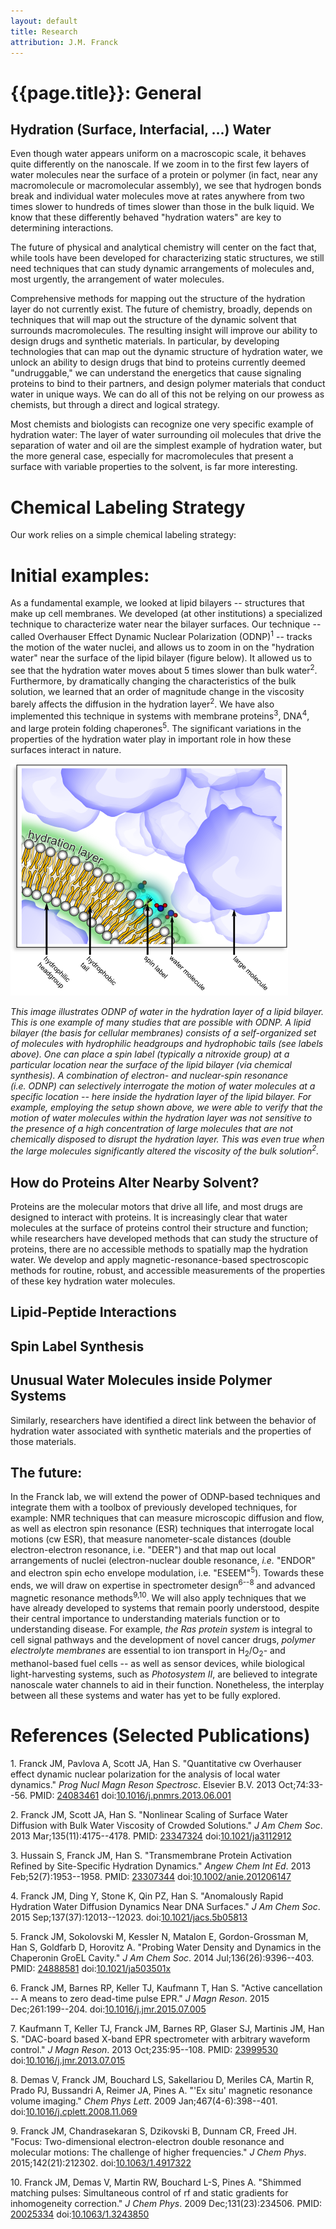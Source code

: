 ```yaml
---
layout: default
title: Research
attribution: J.M. Franck
---
```


<!--DO NOT EDIT this file directly - edit the corresponding file in citeproc_src-->

{{page.title}}: General
=======================

Hydration (Surface, Interfacial, ...) Water
-------------------------------------------

Even though water appears uniform on a macroscopic scale, it behaves
quite differently on the nanoscale. If we zoom in to the first few
layers of water molecules near the surface of a protein or polymer (in
fact, near any macromolecule or macromolecular assembly), we see that
hydrogen bonds break and individual water molecules move at rates
anywhere from two times slower to hundreds of times slower than those in
the bulk liquid. We know that these differently behaved "hydration
waters" are key to determining interactions.

The future of physical and analytical chemistry will center on the fact
that, while tools have been developed for characterizing static
structures, we still need techniques that can study dynamic arrangements
of molecules and, most urgently, the arrangement of water molecules.

Comprehensive methods for mapping out the structure of the hydration
layer do not currently exist. The future of chemistry, broadly, depends
on techniques that will map out the structure of the dynamic solvent
that surrounds macromolecules. The resulting insight will improve our
ability to design drugs and synthetic materials. In particular, by
developing technologies that can map out the dynamic structure of
hydration water, we unlock an ability to design drugs that bind to
proteins currently deemed "undruggable," we can understand the
energetics that cause signaling proteins to bind to their partners, and
design polymer materials that conduct water in unique ways. We can do
all of this not be relying on our prowess as chemists, but through a
direct and logical strategy.

Most chemists and biologists can recognize one very specific example of
hydration water: The layer of water surrounding oil molecules that drive
the separation of water and oil are the simplest example of hydration
water, but the more general case, especially for macromolecules that
present a surface with variable properties to the solvent, is far more
interesting.

Chemical Labeling Strategy
==========================

Our work relies on a simple chemical labeling strategy:

Initial examples:
=================

As a fundamental example, we looked at lipid bilayers -- structures that
make up cell membranes. We developed (at other institutions) a
specialized technique to characterize water near the bilayer surfaces.
Our technique -- called Overhauser Effect Dynamic Nuclear Polarization
(ODNP)<sup>1</sup> -- tracks the motion of the water nuclei, and allows us to
zoom in on the "hydration water" near the surface of the lipid bilayer
(figure below). It allowed us to see that the hydration water moves
about 5 times slower than bulk water<sup>2</sup>. Furthermore, by dramatically
changing the characteristics of the bulk solution, we learned that an
order of magnitude change in the viscosity barely affects the diffusion
in the hydration layer<sup>2</sup>. We have also implemented this technique in
systems with membrane proteins<sup>3</sup>, DNA<sup>4</sup>, and large protein folding
chaperones<sup>5</sup>. The significant variations in the properties of the
hydration water play in important role in how these surfaces interact in
nature.

![Hydration layer](for_website_160809.png)

*This image illustrates ODNP of water in the hydration layer of a lipid
bilayer. This is one example of many studies that are possible with
ODNP. A lipid bilayer (the basis for cellular membranes) consists of a
self-organized set of molecules with hydrophilic headgroups and
hydrophobic tails (see labels above). One can place a spin label
(typically a nitroxide group) at a particular location near the surface
of the lipid bilayer (via chemical synthesis). A combination of
electron- and nuclear-spin resonance (i.e. ODNP) can selectively
interrogate the motion of water molecules at a specific location -- here
inside the hydration layer of the lipid bilayer. For example, employing
the setup shown above, we were able to verify that the motion of water
molecules within the hydration layer was not sensitive to the presence
of a high concentration of large molecules that are not chemically
disposed to disrupt the hydration layer. This was even true when the
large molecules significantly altered the viscosity of the bulk
solution<sup>2</sup>.*

How do Proteins Alter Nearby Solvent?
-------------------------------------

Proteins are the molecular motors that drive all life, and most drugs
are designed to interact with proteins. It is increasingly clear that
water molecules at the surface of proteins control their structure and
function; while researchers have developed methods that can study the
structure of proteins, there are no accessible methods to spatially map
the hydration water. We develop and apply magnetic-resonance-based
spectroscopic methods for routine, robust, and accessible measurements
of the properties of these key hydration water molecules.

Lipid-Peptide Interactions
--------------------------

Spin Label Synthesis
--------------------

Unusual Water Molecules inside Polymer Systems
----------------------------------------------

Similarly, researchers have identified a direct link between the
behavior of hydration water associated with synthetic materials and the
properties of those materials.

The future:
-----------

In the Franck lab, we will extend the power of ODNP-based techniques and
integrate them with a toolbox of previously developed techniques, for
example: NMR techniques that can measure microscopic diffusion and flow,
as well as electron spin resonance (ESR) techniques that interrogate
local motions (cw ESR), that measure nanometer-scale distances (double
electron-electron resonance, i.e. "DEER") and that map out local
arrangements of nuclei (electron-nuclear double resonance, *i.e.*
"ENDOR" and electron spin echo envelope modulation, i.e. "ESEEM"<sup>5</sup>).
Towards these ends, we will draw on expertise in spectrometer
design<sup>6--8</sup> and advanced magnetic resonance methods<sup>9,10</sup>. We will also
apply techniques that we have already developed to systems that remain
poorly understood, despite their central importance to understanding
materials function or to understanding disease. For example, *the Ras
protein system* is integral to cell signal pathways and the development
of novel cancer drugs, *polymer electrolyte membranes* are essential to
ion transport in H<sub>2</sub>/O<sub>2</sub>- and methanol-based fuel cells -- as well as
sensor devices, while biological light-harvesting systems, such as
*Photosystem II*, are believed to integrate nanoscale water channels to
aid in their function. Nonetheless, the interplay between all these
systems and water has yet to be fully explored.

References (Selected Publications) 
==================================

1\. Franck JM, Pavlova A, Scott JA, Han S. "Quantitative cw Overhauser
effect dynamic nuclear polarization for the analysis of local water
dynamics." *Prog Nucl Magn Reson Spectrosc*. Elsevier B.V. 2013
Oct;74:33--56. PMID:
[24083461](http://www.ncbi.nlm.nih.gov/pubmed/24083461)
doi:[10.1016/j.pnmrs.2013.06.001](https://doi.org/10.1016/j.pnmrs.2013.06.001)

2\. Franck JM, Scott JA, Han S. "Nonlinear Scaling of Surface Water
Diffusion with Bulk Water Viscosity of Crowded Solutions." *J Am Chem
Soc*. 2013 Mar;135(11):4175--4178. PMID:
[23347324](http://www.ncbi.nlm.nih.gov/pubmed/23347324)
doi:[10.1021/ja3112912](https://doi.org/10.1021/ja3112912)

3\. Hussain S, Franck JM, Han S. "Transmembrane Protein Activation
Refined by Site-Specific Hydration Dynamics." *Angew Chem Int Ed*. 2013
Feb;52(7):1953--1958. PMID:
[23307344](http://www.ncbi.nlm.nih.gov/pubmed/23307344)
doi:[10.1002/anie.201206147](https://doi.org/10.1002/anie.201206147)

4\. Franck JM, Ding Y, Stone K, Qin PZ, Han S. "Anomalously Rapid
Hydration Water Diffusion Dynamics Near DNA Surfaces." *J Am Chem Soc*.
2015 Sep;137(37):12013--12023.
doi:[10.1021/jacs.5b05813](https://doi.org/10.1021/jacs.5b05813)

5\. Franck JM, Sokolovski M, Kessler N, Matalon E, Gordon-Grossman M, Han
S, Goldfarb D, Horovitz A. "Probing Water Density and Dynamics in the
Chaperonin GroEL Cavity." *J Am Chem Soc*. 2014 Jul;136(26):9396--403.
PMID: [24888581](http://www.ncbi.nlm.nih.gov/pubmed/24888581)
doi:[10.1021/ja503501x](https://doi.org/10.1021/ja503501x)

6\. Franck JM, Barnes RP, Keller TJ, Kaufmann T, Han S. "Active
cancellation -- A means to zero dead-time pulse EPR." *J Magn Reson*.
2015 Dec;261:199--204.
doi:[10.1016/j.jmr.2015.07.005](https://doi.org/10.1016/j.jmr.2015.07.005)

7\. Kaufmann T, Keller TJ, Franck JM, Barnes RP, Glaser SJ, Martinis JM,
Han S. "DAC-board based X-band EPR spectrometer with arbitrary waveform
control." *J Magn Reson*. 2013 Oct;235:95--108. PMID:
[23999530](http://www.ncbi.nlm.nih.gov/pubmed/23999530)
doi:[10.1016/j.jmr.2013.07.015](https://doi.org/10.1016/j.jmr.2013.07.015)

8\. Demas V, Franck JM, Bouchard LS, Sakellariou D, Meriles CA, Martin R,
Prado PJ, Bussandri A, Reimer JA, Pines A. "'Ex situ' magnetic resonance
volume imaging." *Chem Phys Lett*. 2009 Jan;467(4-6):398--401.
doi:[10.1016/j.cplett.2008.11.069](https://doi.org/10.1016/j.cplett.2008.11.069)

9\. Franck JM, Chandrasekaran S, Dzikovski B, Dunnam CR, Freed JH.
"Focus: Two-dimensional electron-electron double resonance and molecular
motions: The challenge of higher frequencies." *J Chem Phys*.
2015;142(21):212302.
doi:[10.1063/1.4917322](https://doi.org/10.1063/1.4917322)

10\. Franck JM, Demas V, Martin RW, Bouchard L-S, Pines A. "Shimmed
matching pulses: Simultaneous control of rf and static gradients for
inhomogeneity correction." *J Chem Phys*. 2009 Dec;131(23):234506. PMID:
[20025334](http://www.ncbi.nlm.nih.gov/pubmed/20025334)
doi:[10.1063/1.3243850](https://doi.org/10.1063/1.3243850)
